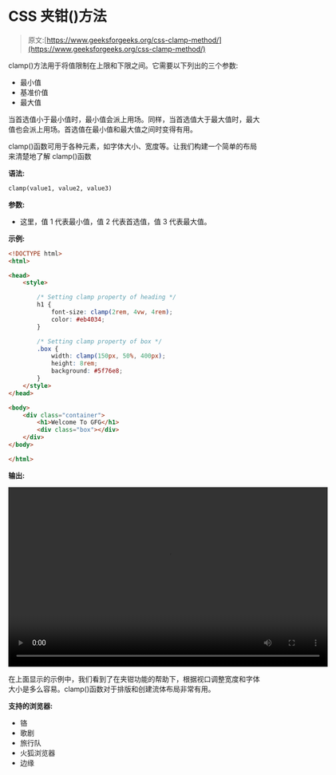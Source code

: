 # CSS 夹钳()方法

> 原文:[https://www.geeksforgeeks.org/css-clamp-method/](https://www.geeksforgeeks.org/css-clamp-method/)

clamp()方法用于将值限制在上限和下限之间。它需要以下列出的三个参数:

*   最小值
*   基准价值
*   最大值

当首选值小于最小值时，最小值会派上用场。同样，当首选值大于最大值时，最大值也会派上用场。首选值在最小值和最大值之间时变得有用。

clamp()函数可用于各种元素，如字体大小、宽度等。让我们构建一个简单的布局来清楚地了解 clamp()函数

**语法:**

```html
clamp(value1, value2, value3)
```

**参数:**

*   这里，值 1 代表最小值，值 2 代表首选值，值 3 代表最大值。

**示例:**

```html
<!DOCTYPE html>
<html>

<head>
    <style>

        /* Setting clamp property of heading */
        h1 {
            font-size: clamp(2rem, 4vw, 4rem);
            color: #eb4034;
        }

        /* Setting clamp property of box */
        .box {
            width: clamp(150px, 50%, 400px);
            height: 8rem;
            background: #5f76e8;
        }
    </style>
</head>

<body>
    <div class="container">
        <h1>Welcome To GFG</h1>
        <div class="box"></div>
    </div>
</body>

</html>
```

**输出:**

<video class="wp-video-shortcode" id="video-493706-1" width="640" height="360" loop="1" autoplay="" preload="metadata" controls=""><source type="video/mp4" src="https://media.geeksforgeeks.org/wp-content/uploads/20200928232126/GFG.mp4?_=1">[https://media.geeksforgeeks.org/wp-content/uploads/20200928232126/GFG.mp4](https://media.geeksforgeeks.org/wp-content/uploads/20200928232126/GFG.mp4)</video>

在上面显示的示例中，我们看到了在夹钳功能的帮助下，根据视口调整宽度和字体大小是多么容易。clamp()函数对于排版和创建流体布局非常有用。

**支持的浏览器:**

*   铬
*   歌剧
*   旅行队
*   火狐浏览器
*   边缘